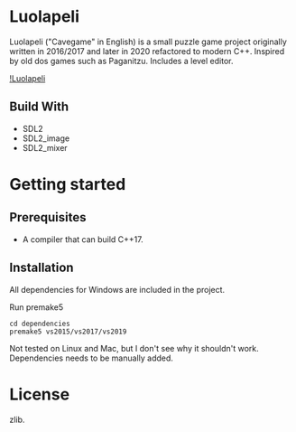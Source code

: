 # Luolapeli
Luolapeli ("Cavegame" in English) is a small puzzle game project originally written in 2016/2017 and later in 2020 refactored to modern C++. Inspired by old dos games such as Paganitzu. Includes a level editor.

[!Luolapeli](/pic.png)

## Build With
- SDL2
- SDL2_image
- SDL2_mixer

# Getting started
## Prerequisites
- A compiler that can build C++17.

## Installation
All dependencies for Windows are included in the project.

Run premake5
```
cd dependencies
premake5 vs2015/vs2017/vs2019
```

Not tested on Linux and Mac, but I don't see why it shouldn't work. Dependencies needs to be manually added.

# License
zlib.